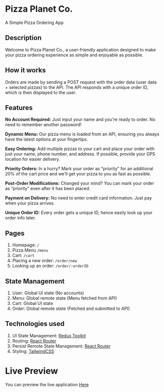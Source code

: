 # Pizza Planet Co.

A Simple Pizza Ordering App

## Description

Welcome to Pizza Planet Co., a user-friendly application designed to make your pizza ordering experience as simple and enjoyable as possible.

## How it works

Orders are made by sending a POST request with the order data (user data + selected pizzas) to the API. The API responds with a unique order ID, which is then displayed to the user.

## Features

**No Account Required:** Just input your name and you're ready to order. No need to remember another password!

**Dynamic Menu:** Our pizza menu is loaded from an API, ensuring you always have the latest options at your fingertips.

**Easy Ordering:** Add multiple pizzas to your cart and place your order with just your name, phone number, and address. If possible, provide your GPS location for easier delivery.

**Priority Orders:** In a hurry? Mark your order as “priority” for an additional 20% of the cart price and we'll get your pizza to you as fast as possible.

**Post-Order Modifications:** Changed your mind? You can mark your order as “priority” even after it has been placed.

**Payment on Delivery:** No need to enter credit card information. Just pay when your pizza arrives.

**Unique Order ID:** Every order gets a unique ID, hence easily look up your order info later.

## Pages

1. Homepage: `/`
2. Pizza Menu `/menu`
3. Cart: `/cart`
4. Placing a new order: `/order/new`
5. Looking up an order: `/order/:orderID`

## State Management

1. User: Global UI state (No accounts)
2. Menu: Global remote state (Menu fetched from API)
3. Cart: Global UI state
4. Order: Global remote state (Fetched and submitted to API)

## Technologies used

1. UI State Management: [Redux Toolkit](https://redux-toolkit.js.org/)
2. Routing: [React Router](https://reactrouter.com/en/main)
3. Persist Remote State Management: [React Router](https://reactrouter.com/en/main/start/overview)
4. Styling: [TailwindCSS](https://tailwindcss.com/)

# Live Preview

You can preview the live application [Here](https://pizza-planet-co.vercel.app/)
